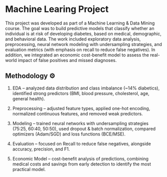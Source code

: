 # Machine Learing Project
This project was developed as part of a Machine Learning & Data Mining course. The goal was to build predictive models that classify whether an individual is at risk of developing diabetes, based on medical, demographic, and behavioral data. The work included exploratory data analysis, preprocessing, neural network modeling with undersampling strategies, and evaluation metrics (with emphasis on recall to reduce false negatives). In addition, we integrated an economic cost-benefit model to assess the real-world impact of false positives and missed diagnoses.

## Methodology ⚙

1. EDA – analyzed data distribution and class imbalance (~14% diabetics), identified strong predictors (BMI, blood pressure, cholesterol, age, general health).

2. Preprocessing – adjusted feature types, applied one-hot encoding, normalized continuous features, and removed weak predictors.

3. Modeling – trained neural networks with undersampling strategies (75:25, 60:40, 50:50), used dropout & batch normalization, compared optimizers (Adam/SGD) and loss functions (BCE/MSE).

4. Evaluation – focused on Recall to reduce false negatives, alongside accuracy, precision, and F1.

5. Economic Model – cost-benefit analysis of predictions, combining medical costs and savings from early detection to identify the most practical model.
